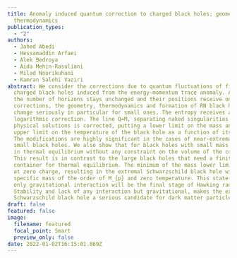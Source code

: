 ```yaml
---
title: Anomaly induced quantum correction to charged black holes; geometry and
  thermodynamics
publication_types:
  - "2"
authors:
  - Jahed Abedi
  - Hessamaddin Arfaei
  - Alek Bedroya
  - Aida Mehin-Rasuliani
  - Milad Noorikuhani
  - Kamran Salehi Vaziri
abstract: We consider the corrections due to quantum fluctuations of fields on
  charged black holes induced from the energy-momentum trace anomaly. Although
  the number of horizons stays unchanged and their positions receive only finite
  corrections, the geometry, thermodynamics and formation of RN black holes
  change seriously in particular for small ones. The entropy receives a
  logarithmic correction. The line Q=M, separating naked singularities from
  physical solutions is corrected, putting a lower limit on the mass and an
  upper limit on the temperature of the black hole as a function of its charge.
  The modifications are highly significant in the cases of near-extremal and
  small black holes. We also show that for black holes with small mass can stay
  in thermal equilibrium without any constraint on the volume of the container.
  This result is in contrast to the large black holes that need a finite volume
  container for thermal equilibrium. The minimum of the mass lower limits occurs
  at zero charge, resulting in the extremal Schwarzschild black hole with a
  specific mass of the order of M_{p} and zero temperature. This state which has
  only gravitational interaction will be the final stage of Hawking radiation.
  Stability and lack of any interaction but gravitational, makes the extremal
  Schwarzschild black hole a serious candidate for dark matter particle.
draft: false
featured: false
image:
  filename: featured
  focal_point: Smart
  preview_only: false
date: 2022-01-02T16:15:01.869Z
---
```

